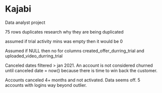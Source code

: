 # Kajabi
Data analyst project


75 rows duplicates
 research why they are being duplicated
 
 assumed if trial activity mins was empty then it would be 0
 
 
 Assumed if NULL then no for columns created_offer_durring_trial and uploaded_video_durring_trial

Canceled dates filtered > jan 2021. An account is not considered churned until canceled date = now() because there is time to win back the customer.

Accounts canceled 4+ months and not activated. Data seems off.
5 accounts with logins way beyond outlier.

